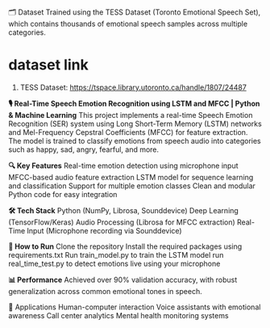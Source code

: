 🗂️ Dataset
Trained using the TESS Dataset (Toronto Emotional Speech Set), which contains thousands of emotional speech samples across multiple categories.
# dataset link
1.	TESS Dataset: https://tspace.library.utoronto.ca/handle/1807/24487


**🎙️ Real-Time Speech Emotion Recognition using LSTM and MFCC | Python & Machine Learning**
This project implements a real-time Speech Emotion Recognition (SER) system using Long Short-Term Memory (LSTM) networks and Mel-Frequency Cepstral Coefficients (MFCC) for feature extraction. The model is trained to classify emotions from speech audio into categories such as happy, sad, angry, fearful, and more.

**🔍 Key Features**
Real-time emotion detection using microphone input
MFCC-based audio feature extraction
LSTM model for sequence learning and classification
Support for multiple emotion classes
Clean and modular Python code for easy integration

**🛠️ Tech Stack**
Python (NumPy, Librosa, Sounddevice)
Deep Learning (TensorFlow/Keras)
Audio Processing (Librosa for MFCC extraction)
Real-Time Input (Microphone recording via Sounddevice)



**🚀 How to Run**
Clone the repository
Install the required packages using requirements.txt
Run train_model.py to train the LSTM model
run real_time_test.py to detect emotions live using your microphone

**📊 Performance**
Achieved over 90% validation accuracy, with robust generalization across common emotional tones in speech.

📌 Applications
Human-computer interaction
Voice assistants with emotional awareness
Call center analytics
Mental health monitoring systems
